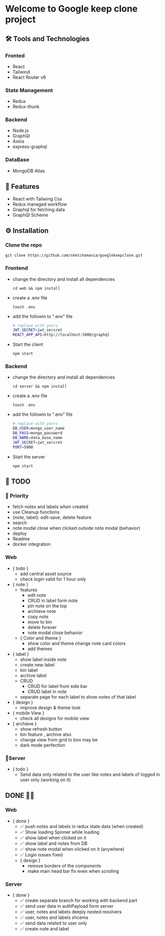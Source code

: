 # Welcome to Google keep clone project

## 🛠️ Tools and Technologies

### Fronted

- React
- Tailwind
- React Router v6

### State Management

- Redux
- Redux-thunk

### Backend

- Node.js
- GraphQl
- Axios
- express-graphql

### DataBase

- MongoDB Atlas

## 📄 Features

- React with Tailwing Css
- Redux managed workflow
- Graphql for fetching data
- GraphQl Scheme

## ⚙️ Installation

### Clone the repo

```
git clone https://github.com/sketchomania/googlekeepclone.git
```

### Frontend

- change the directory and install all dependencies

  ```
  cd web && npm install
  ```

- create a .env file
  ```
  touch .env
  ```
- add the followin to ".env" file
  ```bash
  # replace with yours
  JWT_SECRET=jwt_sercret
  REACT_APP_API=http://localhost:5000/graphql
  ```
- Start the client
  ```
  npm start
  ```

### Backend

- change the directory and install all dependencies

  ```
  cd server && npm install
  ```

- create a .env file
  ```
  touch .env
  ```
- add the followin to ".env" file
  ```bash
  # replace with yours
  DB_USER=mongo_user_name
  DB_PASS=mongo_password
  DB_NAME=data_base_name
  JWT_SECRET=jwt_sercret
  PORT=5000
  ```
- Start the server
  ```
  npm start
  ```

## 📃 TODO

### 📌 Priority

- fetch notes and labels when created
- use Cleanup functions
- {note, label}: edit-save, delete feature
- search
- note modal close when clicked outside note modal (behavior)
- deploy
- Readme
- docker integration

### Web

- { todo }
  - add central asset source
  - check login valid for 1 hour only
- { note }
  - features
    - edit note
    - CRUD in label form note
    - pin note on the top
    - archieve note
    - copy note
    - move to bin
    - delete forever
    - note modal close behavior
  - { Color and theme }
    - show color and theme change note card colors
    - add themes
- { label }
  - show label inside note
  - create new label
  - bin label
  - archive label
  - CRUD
    - CRUD for label from side bar
    - CRUD label in note
  - separate page for each label to show notes of that label
- { design }
  - improve design & theme look
- { mobile View }
  - check all designs for mobile view
- { archieve }
  - show refresh button
  - bin feature , archive also
  - change view from grid to box may be
  - dark mode perfection

### 📃Server

- { todo }
  - Send data only related to the user like notes and labels of logged in user only (working on it)

## DONE 🎉🎉

### Web

- { done }
  - ✅ push notes and labels in redux state data (when created)
  - ✅ Show loading Spinner while loading
  - ✅ show label when clicked on it
  - ✅ show label and notes from DB
  - ✅ show note modal when clicked on it (anywhere)
  - ✅ Login issues fixed
  - { design }
    - remove borders of the components
    - make main head bar fix even when scrolling

### Server

- { done }
  - ✅ create separate branch for working with backend part
  - ✅ send user data in authPayload form server
  - ✅ user, notes and labels deeply nested resolvers
  - ✅ user, notes and labels shcema
  - ✅ send data related to user only
  - ✅ create note and label
